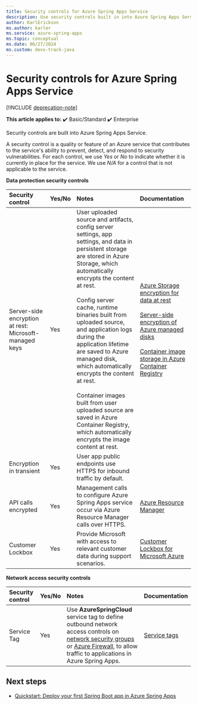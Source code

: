 ```yaml
---
title: Security controls for Azure Spring Apps Service
description: Use security controls built in into Azure Spring Apps Service.
author: KarlErickson
ms.author: karler
ms.service: azure-spring-apps
ms.topic: conceptual
ms.date: 06/27/2024
ms.custom: devx-track-java
---
```


# Security controls for Azure Spring Apps Service

[!INCLUDE [deprecation-note](../includes/deprecation-note.md)]

**This article applies to:** ✔️ Basic/Standard ✔️ Enterprise

Security controls are built into Azure Spring Apps Service.

A security control is a quality or feature of an Azure service that contributes to the service's ability to prevent, detect, and respond to security vulnerabilities.  For each control, we use *Yes* or *No* to indicate whether it is currently in place for the service.  We use *N/A* for a control that is not applicable to the service.

**Data protection security controls**

| Security control | Yes/No | Notes | Documentation |
|:-------------|:-------|:-------------------------------|:----------------------|
| Server-side encryption at rest: Microsoft-managed keys | Yes | User uploaded source and artifacts, config server settings, app settings, and data in persistent storage are stored in Azure Storage, which automatically encrypts the content at rest.<br><br>Config server cache, runtime binaries built from uploaded source, and application logs during the application lifetime are saved to Azure managed disk, which automatically encrypts the content at rest.<br><br>Container images built from user uploaded source are saved in Azure Container Registry, which automatically encrypts the image content at rest. | [Azure Storage encryption for data at rest](../../storage/common/storage-service-encryption.md)<br><br>[Server-side encryption of Azure managed disks](/azure/virtual-machines/disk-encryption)<br><br>[Container image storage in Azure Container Registry](../../container-registry/container-registry-storage.md) |
| Encryption in transient | Yes | User app public endpoints use HTTPS for inbound traffic by default. |  |
| API calls encrypted | Yes | Management calls to configure Azure Spring Apps service occur via Azure Resource Manager calls over HTTPS. | [Azure Resource Manager](../../azure-resource-manager/index.yml) |
| Customer Lockbox | Yes | Provide Microsoft with access to relevant customer data during support scenarios. | [Customer Lockbox for Microsoft Azure](../../security/fundamentals/customer-lockbox-overview.md)

**Network access security controls**

| Security control | Yes/No | Notes | Documentation |
|:-------------|:-------|:-------------------------------|:----------------------|
| Service Tag | Yes | Use **AzureSpringCloud** service tag to define outbound network access controls on [network security groups](../../virtual-network/network-security-groups-overview.md#security-rules) or [Azure Firewall](../../firewall/service-tags.md), to allow traffic to applications in Azure Spring Apps. | [Service tags](../../virtual-network/service-tags-overview.md) |

## Next steps

* [Quickstart: Deploy your first Spring Boot app in Azure Spring Apps](./quickstart.md)
